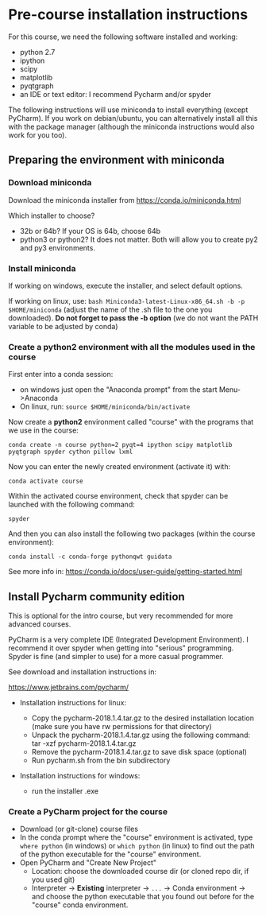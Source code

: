 # Pre-course installation instructions

For this course, we need the following software installed and working:
- python 2.7
- ipython
- scipy
- matplotlib
- pyqtgraph
- an IDE or text editor: I recommend Pycharm and/or spyder 

The following instructions will use miniconda to install everything (except PyCharm). If you work on debian/ubuntu, you can alternatively install all this with the package manager (although the miniconda instructions would also work for you too). 


## Preparing the environment with miniconda

### Download miniconda
Download the miniconda installer from https://conda.io/miniconda.html

Which installer to choose?
- 32b or 64b? If your OS is 64b, choose 64b
- python3 or python2? It does not matter. Both will allow you to create py2 and py3 environments.

### Install miniconda
If working on windows, execute the installer, and select default options.

If working on linux, use: `bash Miniconda3-latest-Linux-x86_64.sh -b -p $HOME/miniconda`  (adjust the name of the .sh file to the one you downloaded). **Do not forget to pass the -b option** (we do not want the PATH variable to be adjusted by conda)

### Create a python2 environment with all the modules used in the course

First enter into a conda session:

- on windows just open the "Anaconda prompt" from the start Menu->Anaconda
- On linux, run: `source $HOME/miniconda/bin/activate`

Now create a **python2** environment called "course" with the programs that we use in the course:

`conda create -n course python=2 pyqt=4 ipython scipy matplotlib pyqtgraph spyder cython pillow lxml`


Now you can enter the newly created environment (activate it) with:

`conda activate course`


Within the activated course environment, check that spyder can be launched with the following command:

`spyder`

And then you can also install the following two packages (within the course environment):

`conda install -c conda-forge pythonqwt guidata`

See more info in:
https://conda.io/docs/user-guide/getting-started.html


## Install Pycharm community edition

This is optional for the intro course, but very recommended for more advanced courses.

PyCharm is a very complete IDE (Integrated Development Environment). I recommend it over spyder when getting into "serious" programming. Spyder is fine (and simpler to use) for a more casual programmer.

See download and installation instructions in:

https://www.jetbrains.com/pycharm/

- Installation instructions for linux:
    - Copy the pycharm-2018.1.4.tar.gz to the desired installation location
    (make sure you have rw permissions for that directory)
    - Unpack the pycharm-2018.1.4.tar.gz using the following command:
    tar -xzf pycharm-2018.1.4.tar.gz
    - Remove the pycharm-2018.1.4.tar.gz to save disk space (optional)
    - Run pycharm.sh from the bin subdirectory

- Installation instructions for windows:
    - run the installer .exe

### Create a PyCharm project for the course

- Download (or git-clone) course files
- In the conda prompt where the "course" environment is activated, type 
  `where python` (in windows) or `which python` (in linux) to find out the path 
  of the python executable for the "course" environment.
- Open PyCharm and "Create New  Project"
  - Location: choose the downloaded course dir (or cloned repo dir, if you used git)
  - Interpreter -> **Existing** interpreter -> `...` -> Conda environment -> 
  and choose the python executable that you found out before for the "course" conda environment.

